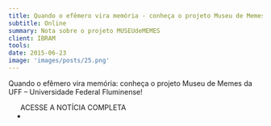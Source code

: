 ```yaml
---
title: Quando o efêmero vira memória - conheça o projeto Museu de Memes da UFF
subtitle: Online
summary: Nota sobre o projeto MUSEUdeMEMES
client: IBRAM
tools: 
date: 2015-06-23
image: 'images/posts/25.png'
---
```


Quando o efêmero vira memória: conheça o projeto Museu de Memes da UFF – Universidade Federal Fluminense!

<div class="post__share"><ul class="share__list list-reset">ACESSE A NOTÍCIA COMPLETA<li class="share__item" style="margin-left: 10px"><a class="share__link share__facebook" style="background: #fa5657" href="https://www.facebook.com/MuseusBR/posts/1056369491057460 
onclick=window.open(this.href, 'pop-up', 'left=20,top=20,width=500,height=500,toolbar=1,resizable=0'); return false;" title="Link" rel="nofollow"><i class="fa-solid fa-link"></i></a></li></ul></div>
<!-- <div class="gallery-box"><div class="gallery"><img src="/clipping/images/example-1.jpg" loading="lazy" alt="Project"><img src="/clipping/images/example-2.jpg" loading="lazy" alt="Project"></div><em>Gallery / <a href="https://www.freepik.com/" target="_blank">Freepic</a></em></div> -->